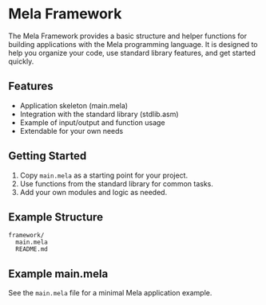 # Mela Framework

The Mela Framework provides a basic structure and helper functions for building applications with the Mela programming language. It is designed to help you organize your code, use standard library features, and get started quickly.

## Features
- Application skeleton (main.mela)
- Integration with the standard library (stdlib.asm)
- Example of input/output and function usage
- Extendable for your own needs

## Getting Started
1. Copy `main.mela` as a starting point for your project.
2. Use functions from the standard library for common tasks.
3. Add your own modules and logic as needed.

## Example Structure
```
framework/
  main.mela
  README.md
```

## Example main.mela
See the `main.mela` file for a minimal Mela application example.
